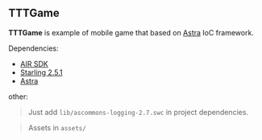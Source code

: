 ## TTTGame
__TTTGame__ is example of mobile game that based on [Astra](https://github.com/imchrm/Astra) IoC framework.

Dependencies:

- [AIR SDK](https://www.adobe.com/devnet/air/air-sdk-download.html)
- [Starling 2.5.1](https://github.com/Gamua/Starling-Framework/releases/download/v2.5.1/starling-2.5.1.zip)
- [Astra](https://github.com/imchrm/Astra)

other:

> Just add `lib/ascommons-logging-2.7.swc` in project dependencies.

> Assets in `assets/`

